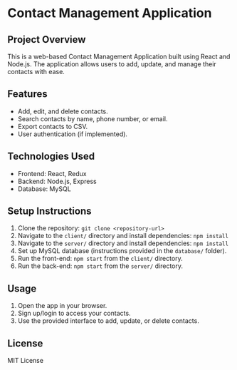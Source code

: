 # Contact Management Application

## Project Overview
This is a web-based Contact Management Application built using React and Node.js. The application allows users to add, update, and manage their contacts with ease.

## Features
- Add, edit, and delete contacts.
- Search contacts by name, phone number, or email.
- Export contacts to CSV.
- User authentication (if implemented).

## Technologies Used
- Frontend: React, Redux
- Backend: Node.js, Express
- Database: MySQL

## Setup Instructions
1. Clone the repository: `git clone <repository-url>`
2. Navigate to the `client/` directory and install dependencies: `npm install`
3. Navigate to the `server/` directory and install dependencies: `npm install`
4. Set up MySQL database (instructions provided in the `database/` folder).
5. Run the front-end: `npm start` from the `client/` directory.
6. Run the back-end: `npm start` from the `server/` directory.

## Usage
1. Open the app in your browser.
2. Sign up/login to access your contacts.
3. Use the provided interface to add, update, or delete contacts.

## License
MIT License
